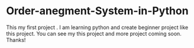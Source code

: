 # Order-anegment-System-in-Python
This my first project .  I am learning python and create  beginner project like this project.  You can see my this project  and more project coming soon. Thanks!
